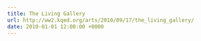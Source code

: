```yaml
---
title: The Living Gallery
url: http://ww2.kqed.org/arts/2010/09/17/the_living_gallery/
date: 2010-01-01 12:00:00 +0000
---
```

